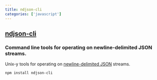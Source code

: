 ```yaml
---
title: ndjson-cli
categories: ['javascript']
---
```

## [ndjson-cli](https://github.com/mbostock/ndjson-cli)

### Command line tools for operating on newline-delimited JSON streams.


Unix-y tools for operating on [newline-delimited JSON](http://ndjson.org) streams.

```
npm install ndjson-cli
```
